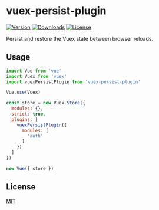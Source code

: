 # vuex-persist-plugin

[![Version](https://img.shields.io/npm/v/vuex-persist-plugin.svg)](https://www.npmjs.com/package/vuex-persist-plugin)
[![Downloads](https://img.shields.io/npm/dm/vuex-persist-plugin.svg)](https://npmcharts.com/compare/vuex-persist-plugin?minimal=true)
[![License](https://img.shields.io/npm/l/vuex-persist-plugin.svg)](https://www.npmjs.com/package/vuex-persist-plugin)

Persist and restore the Vuex state between browser reloads.

## Usage

```js
import Vue from 'vue'
import Vuex from 'vuex'
import vuexPersistPlugin from 'vuex-persist-plugin'

Vue.use(Vuex)

const store = new Vuex.Store({
  modules: {},
  strict: true,
  plugins: [
    vuexPersistPlugin({
      modules: [
        'auth'
      ]
    })
  ]
})

new Vue({ store })
```

## License

[MIT](http://opensource.org/licenses/MIT)
